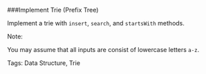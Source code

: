 ###Implement Trie (Prefix Tree)

Implement a trie with `insert`, `search`, and `startsWith` methods.

Note:

You may assume that all inputs are consist of lowercase letters `a-z`. 

Tags: Data Structure, Trie
